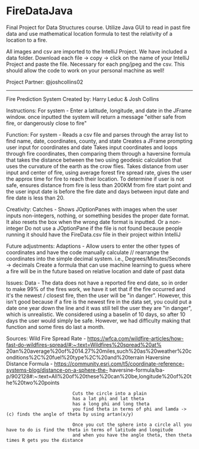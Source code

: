 # FireDataJava
Final Project for Data Structures course. Utilize Java GUI to read in past fire data and use mathematical location formula to test the relativity of a location to a fire. 


All images and csv are imported to the IntelliJ Project. We have included a data folder. Download each file -> copy -> click on the name of your IntelliJ Project and paste the file. 
Necessary for each png/jpeg and the csv. This should allow the code to work on your personal machine as well!

Project Partner: @joshcollins02

------------------------------------------------------------------------------------------------------------------
Fire Prediction System
Created by: Harry Leduc & Josh Collins

Instructions:
For system - Enter a latitude, longitude, and date in the JFrame window.
             once inputted the system will return a message "either safe from fire, or dangerously close to fire"

Function:
For system - Reads a csv file and parses through the array list to find name, date, coordinates, county, and state
             Creates a JFrame prompting user input for coordinates and date
             Takes input coordinates and loops through fire coordinates, then comparing them through a haversine formula that
             takes the distance between the two using geodesic calculation that uses the curvature of the earth as the crow flies.
             Takes distance from user input and center of fire, using average forest fire spread rate, gives the user the approx
             time for fire to reach their location.
             To determine if user is not safe, ensures distance from fire is less than 200KM from fire start point and the user input
             date is before the fire date and days between input date and fire date is less than 20.

Creativity:
Catches - Shows JOptionPanes with images when the user inputs non-integers, nothing, or something
          besides the proper date format. It also resets the box when the wrong date format is inputted. Or a non-integer
          Do not use a JOptionPane if the file is not found because people running it should have the FireData.csv
          file in their project within IntelliJ

Future adjustments:
Adaptions - Allow users to enter the other types of coordinates and have the code manually calculate // rearrange
            the coordinates into the simple decimal system. i.e., Degrees/Minutes/Seconds -> decimals
            Create a formula that can use machine learning to guess where a fire will be in the future based on relative
            location and date of past data

Issues:
Data - The data does not have a reported fire end date, so in order to make 99% of the fires work, we have it set
       that if the fire occurred and it's the newest / closest fire, then the user will be "in danger". However,
       this isn't good because if a fire is the newest fire in the data set, you could put a date one year down the
       line and it was still tell the user they are "in danger", which is unrealistic.  We considered using a baselin
       of 10 days, so after 10 days the user would simply be safe. However, we had difficulty making that function
       and some fires do last a month.

Sources:
Wild Fire Spread Rate - https://wfca.com/wildfire-articles/how-fast-do-wildfires-spread/#:~:text=Wildfires%20spread%20at%
                        20an%20average%20of%2014.27%20miles,such%20as%20weather%20conditions%2C%20fuel%20type%2C%20and%20terrain
Haversine Distance Formula - https://community.esri.com/t5/coordinate-reference-systems-blog/distance-on-a-sphere-the-
                             haversine-formula/ba-p/902128#:~:text=All%20of%20these%20can%20be,longitude%20of%20the%20two%20points

                             Cuts the circle into a plain
                             has a lat phi and lat theta
                             has a long phi and long theta
                             you find theta in terms of phi and lamda -> (c) finds the angle of theta by using artan(x/y)

                             Once you cut the sphere into a circle all you have to do is find the theta in terms of latitude and longitude
                             and when you have the angle theta, then theta times R gets you the distance
